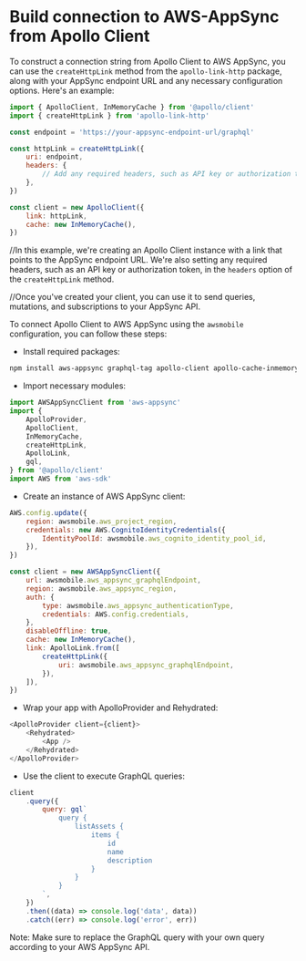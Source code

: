 # Build connection to AWS-AppSync from Apollo Client

To construct a connection string from Apollo Client to AWS AppSync, you can use the `createHttpLink` method from the `apollo-link-http` package, along with your AppSync endpoint URL and any necessary configuration options. Here's an example:

```javascript
import { ApolloClient, InMemoryCache } from '@apollo/client'
import { createHttpLink } from 'apollo-link-http'

const endpoint = 'https://your-appsync-endpoint-url/graphql'

const httpLink = createHttpLink({
	uri: endpoint,
	headers: {
		// Add any required headers, such as API key or authorization token
	},
})

const client = new ApolloClient({
	link: httpLink,
	cache: new InMemoryCache(),
})
```

//In this example, we're creating an Apollo Client instance with a link that points to the AppSync endpoint URL. We're also setting any required headers, such as an API key or authorization token, in the `headers` option of the `createHttpLink` method.

//Once you've created your client, you can use it to send queries, mutations, and subscriptions to your AppSync API.

To connect Apollo Client to AWS AppSync using the `awsmobile` configuration, you can follow these steps:

- Install required packages:

```bash
npm install aws-appsync graphql-tag apollo-client apollo-cache-inmemory apollo-link-http aws-sdk
```

- Import necessary modules:

```javascript
import AWSAppSyncClient from 'aws-appsync'
import {
	ApolloProvider,
	ApolloClient,
	InMemoryCache,
	createHttpLink,
	ApolloLink,
	gql,
} from '@apollo/client'
import AWS from 'aws-sdk'
```

- Create an instance of AWS AppSync client:

```javascript
AWS.config.update({
	region: awsmobile.aws_project_region,
	credentials: new AWS.CognitoIdentityCredentials({
		IdentityPoolId: awsmobile.aws_cognito_identity_pool_id,
	}),
})

const client = new AWSAppSyncClient({
	url: awsmobile.aws_appsync_graphqlEndpoint,
	region: awsmobile.aws_appsync_region,
	auth: {
		type: awsmobile.aws_appsync_authenticationType,
		credentials: AWS.config.credentials,
	},
	disableOffline: true,
	cache: new InMemoryCache(),
	link: ApolloLink.from([
		createHttpLink({
			uri: awsmobile.aws_appsync_graphqlEndpoint,
		}),
	]),
})
```

- Wrap your app with ApolloProvider and Rehydrated:

```javascript
<ApolloProvider client={client}>
	<Rehydrated>
		<App />
	</Rehydrated>
</ApolloProvider>
```

- Use the client to execute GraphQL queries:

```javascript
client
	.query({
		query: gql`
			query {
				listAssets {
					items {
						id
						name
						description
					}
				}
			}
		`,
	})
	.then((data) => console.log('data', data))
	.catch((err) => console.log('error', err))
```

Note: Make sure to replace the GraphQL query with your own query according to your AWS AppSync API.
